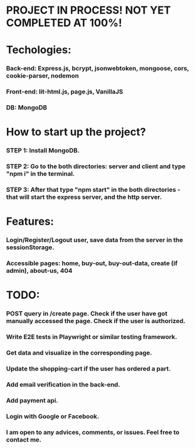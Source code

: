 # PROJECT IN PROCESS! NOT YET COMPLETED AT 100%!

# Techologies:

### Back-end: Express.js, bcrypt, jsonwebtoken, mongoose, cors, cookie-parser, nodemon
### Front-end: lit-html.js, page.js, VanillaJS
### DB: MongoDB

# How to start up the project?
### STEP 1: Install MongoDB.
### STEP 2: Go to the both directories: server and client and type "npm i" in the terminal. 
### STEP 3: After that type "npm start" in the both directories - that will start the express server, and the http server. 

# Features:
### Login/Register/Logout user, save data from the server in the sessionStorage.
### Accessible pages: home, buy-out, buy-out-data, create (if admin), about-us, 404


# TODO:
### POST query in /create page. Check if the user have got manually accessed the page. Check if the user is authorized. 
### Write E2E tests in Playwright or similar testing framework.
### Get data and visualize in the corresponding page.
### Update the shopping-cart if the user has ordered a part.
### Add email verification in the back-end.
### Add payment api.
### Login with Google or Facebook.


### I am open to any advices, comments, or issues. Feel free to contact me. 


